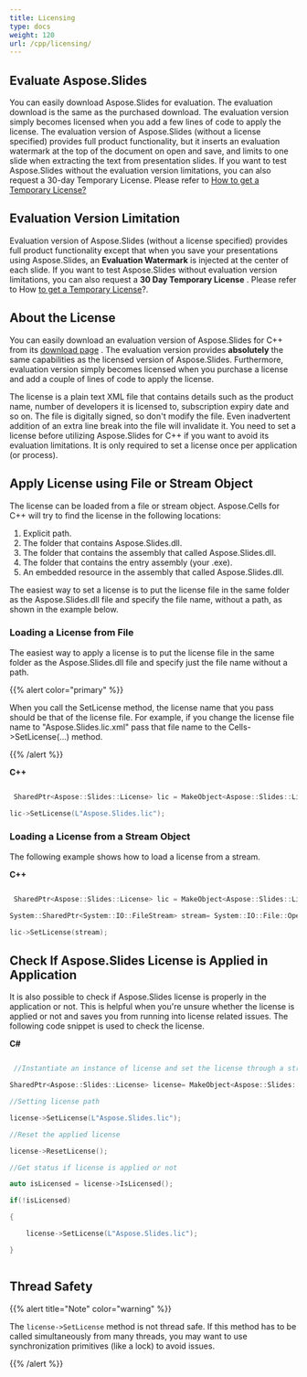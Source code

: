 ```yaml
---
title: Licensing
type: docs
weight: 120
url: /cpp/licensing/
---
```


## **Evaluate Aspose.Slides**
You can easily download Aspose.Slides for evaluation. The evaluation download is the same as the purchased download. The evaluation version simply becomes licensed when you add a few lines of code to apply the license. The evaluation version of Aspose.Slides (without a license specified) provides full product functionality, but it inserts an evaluation watermark at the top of the document on open and save, and limits to one slide when extracting the text from presentation slides. If you want to test Aspose.Slides without the evaluation version limitations, you can also request a 30-day Temporary License. Please refer to [How to get a Temporary License?](https://purchase.aspose.com/temporary-license)
## **Evaluation Version Limitation**
Evaluation version of Aspose.Slides (without a license specified) provides full product functionality except that when you save your presentations using Aspose.Slides, an **Evaluation Watermark** is injected at the center of each slide. If you want to test Aspose.Slides without evaluation version limitations, you can also request a **30 Day Temporary License** . Please refer to How [to get a Temporary License](https://purchase.aspose.com/temporary-license)?.
## **About the License**
You can easily download an evaluation version of Aspose.Slides for C++ from its [download page](https://downloads.aspose.com/slides/cpp) . The evaluation version provides **absolutely** the same capabilities as the licensed version of Aspose.Slides. Furthermore, evaluation version simply becomes licensed when you purchase a license and add a couple of lines of code to apply the license.

The license is a plain text XML file that contains details such as the product name, number of developers it is licensed to, subscription expiry date and so on. The file is digitally signed, so don't modify the file. Even inadvertent addition of an extra line break into the file will invalidate it. You need to set a license before utilizing Aspose.Slides for C++ if you want to avoid its evaluation limitations. It is only required to set a license once per application (or process).
## **Apply License using File or Stream Object**
The license can be loaded from a file or stream object. Aspose.Cells for C++ will try to find the license in the following locations:

1. Explicit path.
1. The folder that contains Aspose.Slides.dll.
1. The folder that contains the assembly that called Aspose.Slides.dll.
1. The folder that contains the entry assembly (your .exe).
1. An embedded resource in the assembly that called Aspose.Slides.dll.

The easiest way to set a license is to put the license file in the same folder as the Aspose.Slides.dll file and specify the file name, without a path, as shown in the example below.
### **Loading a License from File**
The easiest way to apply a license is to put the license file in the same folder as the Aspose.Slides.dll file and specify just the file name without a path.

{{% alert color="primary" %}} 

When you call the SetLicense method, the license name that you pass should be that of the license file. For example, if you change the license file name to "Aspose.Slides.lic.xml" pass that file name to the Cells->SetLicense(…) method.

{{% /alert %}} 

**C++**

``` cpp

 SharedPtr<Aspose::Slides::License> lic = MakeObject<Aspose::Slides::License>();

lic->SetLicense(L"Aspose.Slides.lic");

```
### **Loading a License from a Stream Object**
The following example shows how to load a license from a stream.

**C++**

``` cpp

 SharedPtr<Aspose::Slides::License> lic = MakeObject<Aspose::Slides::License>();

System::SharedPtr<System::IO::FileStream> stream= System::IO::File::OpenRead(L"Aspose.Slides.lic");

lic->SetLicense(stream); 

```
## **Check If Aspose.Slides License is Applied in Application**
It is also possible to check if Aspose.Slides license is properly in the application or not. This is helpful when you're unsure whether the license is applied or not and saves you from running into license related issues. The following code snippet is used to check the license.

**C#**

``` cpp

 //Instantiate an instance of license and set the license through a stream

SharedPtr<Aspose::Slides::License> license= MakeObject<Aspose::Slides::License>();

//Setting license path

license->SetLicense(L"Aspose.Slides.lic");

//Reset the applied license

license->ResetLicense();

//Get status if license is applied or not

auto isLicensed = license->IsLicensed();

if(!isLicensed)

{

    license->SetLicense(L"Aspose.Slides.lic");

}



```

## **Thread Safety**

{{% alert title="Note" color="warning" %}} 

The `license->SetLicense` method is not thread safe. If this method has to be called simultaneously from many threads, you may want to use synchronization primitives (like a lock) to avoid issues. 

{{% /alert %}}

